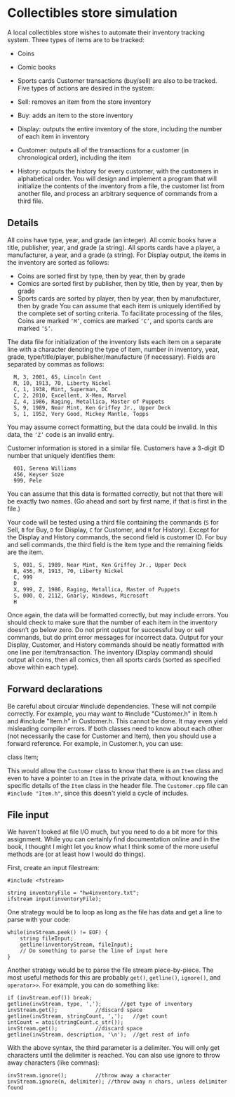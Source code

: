 # Collectibles store simulation

A local collectibles store wishes to automate their inventory tracking system. Three types of items are to be tracked:

- Coins
- Comic books
- Sports cards
Customer transactions (buy/sell) are also to be tracked. Five types of actions are desired in the system:

- Sell: removes an item from the store inventory
- Buy: adds an item to the store inventory
- Display: outputs the entire inventory of the store, including the number of each item in inventory
- Customer: outputs all of the transactions for a customer (in chronological order), including the item
- History: outputs the history for every customer, with the customers in alphabetical order.
You will design and implement a program that will initialize the contents of the inventory from a file, the customer list from another file, and process an arbitrary sequence of commands from a third file.

 

## Details

All coins have type, year, and grade (an integer). All comic books have a title, publisher, year, and grade (a string). All sports cards have a player, a manufacturer, a year, and a grade (a string). For Display output, the items in the inventory are sorted as follows:

- Coins are sorted first by type, then by year, then by grade
- Comics are sorted first by publisher, then by title, then by year, then by grade
- Sports cards are sorted by player, then by year, then by manufacturer, then by grade
You can assume that each item is uniquely identified by the complete set of sorting criteria. To facilitate processing of the files, Coins are marked `‘M’`, comics are marked `‘C’`, and sports cards are marked `‘S’`.

The data file for initialization of the inventory lists each item on a separate line with a character denoting the type of item, number in inventory, year, grade, type/title/player, publisher/manufacture (if necessary). Fields are separated by commas as follows:
```
  M, 3, 2001, 65, Lincoln Cent
  M, 10, 1913, 70, Liberty Nickel
  C, 1, 1938, Mint, Superman, DC 
  C, 2, 2010, Excellent, X-Men, Marvel
  Z, 4, 1986, Raging, Metallica, Master of Puppets
  S, 9, 1989, Near Mint, Ken Griffey Jr., Upper Deck
  S, 1, 1952, Very Good, Mickey Mantle, Topps
```
You may assume correct formatting, but the data could be invalid. In this data, the `‘Z’` code is an invalid entry.

Customer information is stored in a similar file. Customers have a 3-digit ID number that uniquely identifies them:
```
  001, Serena Williams
  456, Keyser Soze
  999, Pele
```
You can assume that this data is formatted correctly, but not that there will be exactly two names. (Go ahead and sort by first name, if that is first in the file.)

Your code will be tested using a third file containing the commands (`S` for Sell, `B` for Buy, `D` for Display, `C` for Customer, and `H` for History). Except for the Display and History commands, the second field is customer ID. For buy and sell commands, the third field is the item type and the remaining fields are the item.
```
  S, 001, S, 1989, Near Mint, Ken Griffey Jr., Upper Deck
  B, 456, M, 1913, 70, Liberty Nickel
  C, 999
  D
  X, 999, Z, 1986, Raging, Metallica, Master of Puppets
  S, 000, Q, 2112, Gnarly, Windows, Microsoft
  H
```
Once again, the data will be formatted correctly, but may include errors. You should check to make sure that the number of each item in the inventory doesn’t go below zero. Do not print output for successful buy or sell commands, but do print error messages for incorrect data. Output for your Display, Customer, and History commands should be neatly formatted with one line per item/transaction. The inventory (Display command) should output all coins, then all comics, then all sports cards (sorted as specified above within each type).

## Forward declarations

Be careful about circular #include dependencies. These will not compile correctly. For example, you may want to #include "Customer.h" in Item.h and #include "Item.h" in Customer.h. This cannot be done. It may even yield misleading compiler errors. If both classes need to know about each other (not necessarily the case for Customer and Item), then you should use a forward reference. For example, in Customer.h, you can use:

  class Item;

This would allow the `Customer` class to know that there is an `Item` class and even to have a pointer to an `Item` in the private data, without knowing the specific details of the `Item` class in the header file. The `Customer.cpp` file can `#include "Item.h"`, since this doesn't yield a cycle of includes.

## File input
We haven't looked at file I/O much, but you need to do a bit more for this assignment. While you can certainly find documentation online and in the book, I thought I might let you know what I think some of the more useful methods are (or at least how I would do things).

First, create an input filestream:
```
#include <fstream>

string inventoryFile = "hw4inventory.txt";
ifstream input(inventoryFile);
```
One strategy would be to loop as long as the file has data and get a line to parse with your code:
```
while(invStream.peek() != EOF) {
    string fileInput;
    getline(inventoryStream, fileInput);
    // Do something to parse the line of input here
}
```
Another strategy would be to parse the file stream piece-by-piece. The most useful methods for this are probably `get()`, `getline()`, `ignore()`, and `operator>>`. For example, you can do something like:

	if (invStream.eof()) break;
	getline(invStream, type, ','); 		//get type of inventory
	invStream.get(); 			//discard space 
	getline(invStream, stringCount, ','); 	//get count
	intCount = atoi(stringCount.c_str());
	invStream.get(); 			//discard space
	getline(invStream, description, '\n'); 	//get rest of info
With the above syntax, the third parameter is a delimiter. You will only get characters until the delimiter is reached. You can also use ignore to throw away characters (like commas):

	invStream.ignore();	        //throw away a character
	invStream.ignore(n, delimiter);	//throw away n chars, unless delimiter found